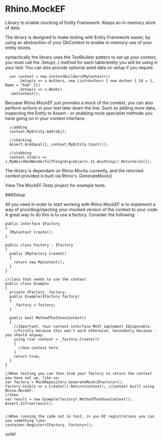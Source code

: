 # Rhino.MockEF
Library to enable mocking of Entity Framework. Keeps an in-memory store of data.

The library is designed to make testing with Entity Framework easier, by using an abstraction of your DbContext to enable in-memory use of your entity stores.

syntactically the library uses the TestBuilder pattern to set up your context, you must call the .Setup(..) method for each table/entity you will be using in your test. You can also provide optional seed data on setup if you require.

```CSharp
  var context = new ContextBuilder<IMyContext>()
      .Setup(x => x.Authors, new List<Author> { new Author { Id = 1, Name = "bob" }})
      .Setup(x => x.Books)
  .GetContext();
```

Becuase Rhino.MockEF just provides a mock of the context, you can also perform actions in your test later down the line. Such as adding more data, inspecting the Entity to Assert - or stubbing more specialist methods you have going on in your context interface.

```CSharp
  //adding
  context.MyEntity.Add(obj);
  
  //checking
  Assert.AreEqual(1, context.MyEntity.Count());
  
  //stubbing
  context.Stub(s => s.MyWeirdAndWonderfulThing(Arg<object>.Is.Anything)).Returns(null);
```

The library is dependant on Rhino.Mocks currently, and the returned context provided is built via Rhino's .GenerateMock<T>()

View The MockEF.Tests project for example tests.

###Setup

All you need in order to start working with Rhino.MockEF is to implement a way of providing/injecting your mocked version of the context to your code. A great way to do this is to use a factory. Consider the following:

```CSharp
public interface IFactory
{
  IMyContext Create();
}

public class Factory : IFactory
{
  public IMyFactory Create()
  {
    return new MyContext();
  }
}

//class that needs to use the context
public class Example
{
  private IFactory _factory;
  public Example(IFactory factory)
  {
    _factory = factory;
  }
  
  public bool MethodThatUsesContext()
  {
    //Important. Your context interface MUST implement IDisposable. 
    //Firstly because this won't work otherwise, Secondonly because - you should anyway.
    using (var context = _factory.Create())
    {
      //Use context here.
    }
    return true;
  }
}

//When testing you can then stub your factory to return the context you have set up, like so:
var factory = MockRepository.GenerateMock<IFactory>();
factory.Stub(x => x.Create()).Return(context); //context built using Rhino.MockEF.
//then
var result = new Example(factory).MethodThatUsesContext();
Assert.IsTrue(result);


//When running the code not in test, in you DI registrations you can use something like:
container.Register<IFactory, Factory>();
```

voilà!
